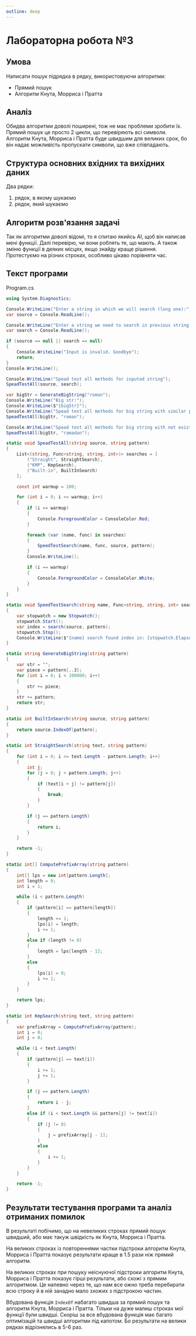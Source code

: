 ```yaml
---
outline: deep
---
```


# Лабораторна робота №3

## Умова

Написати пошук підрядка в рядку, використовуючи алгоритми:

- Прямий пошук
- Алгоритм Кнута, Морриса і Пратта

## Аналіз

Обидва алгоритми доволі поширені, тож не має проблеми зробити їх.
Прямий пошук це просто 2 цикли, що перевіряють всі символи.
Алгоритм Кнута, Морриса і Пратта буде швидшим для великих срок,
бо він надає можливість пропускати символи, що вже співпадають.

## Структура основних вхідних та вихідних даних

Два рядки:

1. рядок, в якому шукаємо
2. рядок, який шукаємо

## Алгоритм розв'язання задачі

Так як алгоритми доволі відомі, то я спитаю якийсь AI, щоб він написав мені функції.
Далі перевірю, чи вони роблять те, що мають.
А також зміню функції в деяких місцях, якщо знайду краще рішення.
Протестуємо на різних строках, особливо цікаво порівняти час.

## Текст програми

Program.cs

```cs
using System.Diagnostics;

Console.WriteLine("Enter a string in which we will search (long one):");
var source = Console.ReadLine();

Console.WriteLine("Enter a string we need to search in previous string (short one)");
var search = Console.ReadLine();

if (source == null || search == null)
{
    Console.WriteLine("Input is invalid. Goodbye");
    return;
}
Console.WriteLine();

Console.WriteLine("Spead test all methods for inputed string");
SpeadTestAll(source, search);

var bigStr = GenerateBigString("roman");
Console.WriteLine("Big str:");
Console.WriteLine($"{bigStr}");
Console.WriteLine("Spead test all methods for big string with similar parts");
SpeadTestAll(bigStr, "roman");

Console.WriteLine("Spead test all methods for big string with not existing substring");
SpeadTestAll(bigStr, "ramadan");

static void SpeadTestAll(string source, string pattern)
{
    List<(string, Func<string, string, int>)> searches = [
        ("Straight", StraightSearch),
        ("KMP", KmpSearch),
        ("Built-in", BuiltInSearch)
    ];

    const int warmup = 100;

    for (int i = 0; i <= warmup; i++)
    {
        if (i == warmup)
        {
            Console.ForegroundColor = ConsoleColor.Red;
        }

        foreach (var (name, func) in searches)
        {
            SpeedTestSearch(name, func, source, pattern);
        }
        Console.WriteLine();

        if (i == warmup)
        {
            Console.ForegroundColor = ConsoleColor.White;
        }
    }
}

static void SpeedTestSearch(string name, Func<string, string, int> search, string source, string pattern)
{
    var stopwatch = new Stopwatch();
    stopwatch.Start();
    var index = search(source, pattern);
    stopwatch.Stop();
    Console.WriteLine($"{name} search found index in: {stopwatch.ElapsedTicks} ticks");
}

static string GenerateBigString(string pattern)
{
    var str = "";
    var piece = pattern[..3];
    for (int i = 0; i < 100000; i++)
    {
        str += piece;
    }
    str += pattern;
    return str;
}

static int BuiltInSearch(string source, string pattern)
{
    return source.IndexOf(pattern);
}

static int StraightSearch(string text, string pattern)
{
    for (int i = 0; i <= text.Length - pattern.Length; i++)
    {
        int j;
        for (j = 0; j < pattern.Length; j++)
        {
            if (text[i + j] != pattern[j])
            {
                break;
            }
        }

        if (j == pattern.Length)
        {
            return i;
        }
    }

    return -1;
}

static int[] ComputePrefixArray(string pattern)
{
    int[] lps = new int[pattern.Length];
    int length = 0;
    int i = 1;

    while (i < pattern.Length)
    {
        if (pattern[i] == pattern[length])
        {
            length += 1;
            lps[i] = length;
            i += 1;
        }
        else if (length != 0)
        {
            length = lps[length - 1];
        }
        else
        {
            lps[i] = 0;
            i += 1;
        }
    }

    return lps;
}

static int KmpSearch(string text, string pattern)
{
    var prefixArray = ComputePrefixArray(pattern);
    int i = 0;
    int j = 0;

    while (i < text.Length)
    {
        if (pattern[j] == text[i])
        {
            i += 1;
            j += 1;
        }

        if (j == pattern.Length)
        {
            return i - j;
        }
        else if (i < text.Length && pattern[j] != text[i])
        {
            if (j != 0)
            {
                j = prefixArray[j - 1];
            }
            else
            {
                i += 1;
            }
        }
    }

    return -1;
}
```

## Результати тестування програми та аналіз отриманих помилок

В результаті побічимо, що на невеликих строках прямий пошук швидший, або має такуж швідкість як Кнута, Морриса і Пратта.

На великих строках із повтореннями частки підстроки алгоритм Кнута, Морриса і Пратта показує результати краще в 1.5 рази ніж прямий алгоритм.

На великих строках при пошуку неіснуючої підстроки алгоритм Кнута, Морриса і Пратта показує гірші результати, або схожі з прямим алгоритмом. Це напевно через те, що нам все ожно треба перебирати всю строку й в ній занадно мало зхожих з підстрокою частин.

Вбудована функція `IndexOf` набагато швидша за прямий пошук та алгоритм Кнута, Морриса і Пратта. Тільки на дуже малиш строках мої функції були швидші. Скоріш за все вбудована функція має багато оптимізацій та швидші алгоритми під капотом. Бо результати на велики рядках відрізнялись в 5-6 раз.
